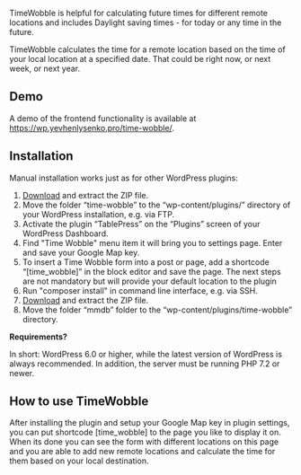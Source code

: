 TimeWobble is helpful for calculating future times for different remote locations and includes Daylight saving times - for today or any time in the future.

TimeWobble calculates the time for a remote location based on the time of your local location at a specified date. That could be right now, or next week, or next year.

## Demo

A demo of the frontend functionality is available at https://wp.yevhenlysenko.pro/time-wobble/.

## Installation

Manual installation works just as for other WordPress plugins:

1. [Download](https://wp.yevhenlysenko.pro/wp-content/plugins/time-wobble/time-wobble.zip) and extract the ZIP file.
2. Move the folder “time-wobble” to the “wp-content/plugins/” directory of your WordPress installation, e.g. via FTP.
3. Activate the plugin “TablePress” on the “Plugins” screen of your WordPress Dashboard.
4. Find "Time Wobble" menu item it will bring you to settings page. Enter and save your Google Map key. 
5. To insert a Time Wobble form into a post or page, add a shortcode “[time_wobble]” in the block editor and save the page.
    The next steps are not mandatory but will provide your default location to the plugin
6. Run "composer install" in command line interface, e.g. via SSH.
7. [Download](https://wp.yevhenlysenko.pro/wp-content/plugins/time-wobble/mmdb.zip) and extract the ZIP file.
8. Move the folder “mmdb” folder to the “wp-content/plugins/time-wobble” directory.

**Requirements?**

In short: WordPress 6.0 or higher, while the latest version of WordPress is always recommended. In addition, the server must be running PHP 7.2 or newer.

## How to use TimeWobble

After installing the plugin and setup your Google Map key in plugin settings, you can put shortcode [time_wobble] to the page you like to display it on. 
When its done you can see the form with different locations on this page and you are able to add new remote locations and calculate the time for them based on your local destination.
